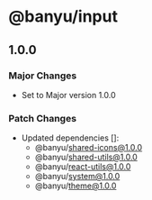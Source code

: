 # @banyu/input

## 1.0.0

### Major Changes

- Set to Major version 1.0.0

### Patch Changes

- Updated dependencies []:
  - @banyu/shared-icons@1.0.0
  - @banyu/shared-utils@1.0.0
  - @banyu/react-utils@1.0.0
  - @banyu/system@1.0.0
  - @banyu/theme@1.0.0
